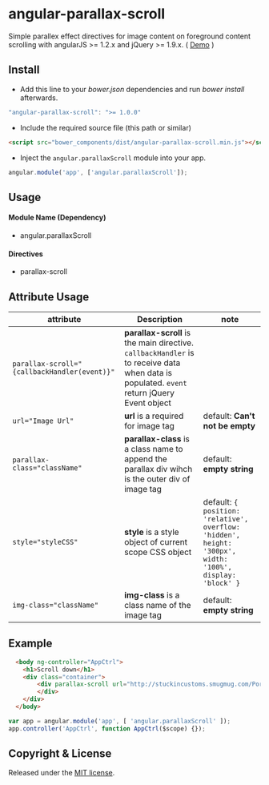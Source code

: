 angular-parallax-scroll
=============

Simple parallex effect directives for image content on foreground content scrolling with angularJS >= 1.2.x and jQuery >= 1.9.x. ( [Demo](http://embed.plnkr.co/hpScb7rq2FMlFRrmYeh8/preview) )

## Install

+ Add this line to your *bower.json* dependencies and run *bower install* afterwards.

>
``` JavaScript
"angular-parallax-scroll": ">= 1.0.0"
```

+ Include the required source file (this path or similar)

>
``` html
<script src="bower_components/dist/angular-parallax-scroll.min.js"></script>
```

+ Inject the `angular.parallaxScroll` module into your app.

>
``` JavaScript
angular.module('app', ['angular.parallaxScroll']);
```

## Usage

#### Module Name (Dependency)

* angular.parallaxScroll

#### Directives

* parallax-scroll

## Attribute Usage
| attribute  | 	Description  | note |
|------------|----------------|---|
| `parallax-scroll="{callbackHandler(event)}"` | **parallax-scroll** is the main directive. `callbackHandler` is to receive data when data is populated. `event` return jQuery Event object |
| `url="Image Url"` | **url** is a required for image tag | default: **Can't not be empty** |
| `parallax-class="className"` | **parallax-class** is a class name to append the parallax div wihch is the outer div of image tag | default: **empty string** |
| `style="styleCSS"` | **style** is a style object of current scope CSS object | default: `{ position: 'relative', overflow: 'hidden', height: '300px', width: '100%', display: 'block' }` |
| `img-class="className"` | **img-class** is a class name of the image tag | default: **empty string** |

## Example

>
```html
  <body ng-controller="AppCtrl">
    <h1>Scroll down</h1>
    <div class="container">
        <div parallax-scroll url="http://stuckincustoms.smugmug.com/Portfolio/i-khJF5DB/0/X3/Trey%20Ratcliff%20-%20China%202011%20-%20A%20Great%20Wall%20at%20Sunset.jpg">
        </div>
    </div>
  </body>
```

>
```JavaScript
var app = angular.module('app', [ 'angular.parallaxScroll' ]);
app.controller('AppCtrl', function AppCtrl($scope) {});
```

## Copyright & License

Released under the [MIT license](LICENSE.txt).
